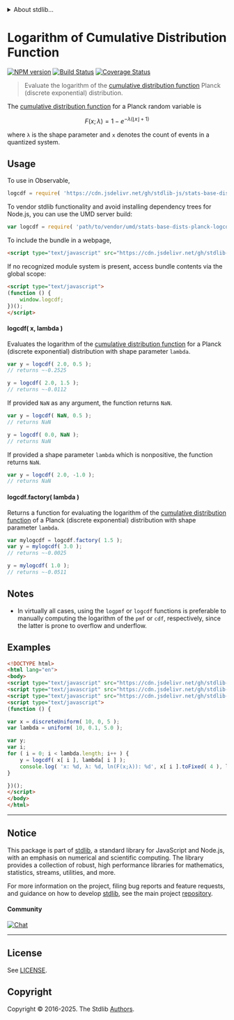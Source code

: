 <!--

@license Apache-2.0

Copyright (c) 2025 The Stdlib Authors.

Licensed under the Apache License, Version 2.0 (the "License");
you may not use this file except in compliance with the License.
You may obtain a copy of the License at

   http://www.apache.org/licenses/LICENSE-2.0

Unless required by applicable law or agreed to in writing, software
distributed under the License is distributed on an "AS IS" BASIS,
WITHOUT WARRANTIES OR CONDITIONS OF ANY KIND, either express or implied.
See the License for the specific language governing permissions and
limitations under the License.

-->


<details>
  <summary>
    About stdlib...
  </summary>
  <p>We believe in a future in which the web is a preferred environment for numerical computation. To help realize this future, we've built stdlib. stdlib is a standard library, with an emphasis on numerical and scientific computation, written in JavaScript (and C) for execution in browsers and in Node.js.</p>
  <p>The library is fully decomposable, being architected in such a way that you can swap out and mix and match APIs and functionality to cater to your exact preferences and use cases.</p>
  <p>When you use stdlib, you can be absolutely certain that you are using the most thorough, rigorous, well-written, studied, documented, tested, measured, and high-quality code out there.</p>
  <p>To join us in bringing numerical computing to the web, get started by checking us out on <a href="https://github.com/stdlib-js/stdlib">GitHub</a>, and please consider <a href="https://opencollective.com/stdlib">financially supporting stdlib</a>. We greatly appreciate your continued support!</p>
</details>

# Logarithm of Cumulative Distribution Function

[![NPM version][npm-image]][npm-url] [![Build Status][test-image]][test-url] [![Coverage Status][coverage-image]][coverage-url] <!-- [![dependencies][dependencies-image]][dependencies-url] -->

> Evaluate the logarithm of the [cumulative distribution function][cdf] Planck (discrete exponential) distribution.

<section class="intro">

The [cumulative distribution function][cdf] for a Planck random variable is

<!-- <equation class="equation" label="eq:planck_cdf" align="center" raw="F(x;\lambda) = 1 - e^{-\lambda \cdot (\lfloor x \rfloor + 1)}" alt="CDF for a Planck distribution."> -->

```math
F(x;\lambda) = 1 - e^{-\lambda (\lfloor x \rfloor + 1)}
```

<!-- </equation> -->

where `λ` is the shape parameter and `x` denotes the count of events in a quantized system.

</section>

<!-- /.intro -->



<section class="usage">

## Usage

To use in Observable,

```javascript
logcdf = require( 'https://cdn.jsdelivr.net/gh/stdlib-js/stats-base-dists-planck-logcdf@umd/browser.js' )
```

To vendor stdlib functionality and avoid installing dependency trees for Node.js, you can use the UMD server build:

```javascript
var logcdf = require( 'path/to/vendor/umd/stats-base-dists-planck-logcdf/index.js' )
```

To include the bundle in a webpage,

```html
<script type="text/javascript" src="https://cdn.jsdelivr.net/gh/stdlib-js/stats-base-dists-planck-logcdf@umd/browser.js"></script>
```

If no recognized module system is present, access bundle contents via the global scope:

```html
<script type="text/javascript">
(function () {
    window.logcdf;
})();
</script>
```

#### logcdf( x, lambda )

Evaluates the logarithm of the [cumulative distribution function][cdf] for a Planck (discrete exponential) distribution with shape parameter `lambda`.

```javascript
var y = logcdf( 2.0, 0.5 );
// returns ~-0.2525

y = logcdf( 2.0, 1.5 );
// returns ~-0.0112
```

If provided `NaN` as any argument, the function returns `NaN`.

```javascript
var y = logcdf( NaN, 0.5 );
// returns NaN

y = logcdf( 0.0, NaN );
// returns NaN
```

If provided a shape parameter `lambda` which is nonpositive, the function returns `NaN`.

```javascript
var y = logcdf( 2.0, -1.0 );
// returns NaN
```

#### logcdf.factory( lambda )

Returns a function for evaluating the logarithm of the [cumulative distribution function][cdf] of a Planck (discrete exponential) distribution with shape parameter `lambda`.

```javascript
var mylogcdf = logcdf.factory( 1.5 );
var y = mylogcdf( 3.0 );
// returns ~-0.0025

y = mylogcdf( 1.0 );
// returns ~-0.0511
```

</section>

<!-- /.usage -->

<section class="notes">

## Notes

-   In virtually all cases, using the `logpmf` or `logcdf` functions is preferable to manually computing the logarithm of the `pmf` or `cdf`, respectively, since the latter is prone to overflow and underflow.

</section>

<!-- /.notes -->

<section class="examples">

## Examples

<!-- eslint no-undef: "error" -->

```html
<!DOCTYPE html>
<html lang="en">
<body>
<script type="text/javascript" src="https://cdn.jsdelivr.net/gh/stdlib-js/random-array-discrete-uniform@umd/browser.js"></script>
<script type="text/javascript" src="https://cdn.jsdelivr.net/gh/stdlib-js/random-array-uniform@umd/browser.js"></script>
<script type="text/javascript" src="https://cdn.jsdelivr.net/gh/stdlib-js/stats-base-dists-planck-logcdf@umd/browser.js"></script>
<script type="text/javascript">
(function () {

var x = discreteUniform( 10, 0, 5 );
var lambda = uniform( 10, 0.1, 5.0 );

var y;
var i;
for ( i = 0; i < lambda.length; i++ ) {
    y = logcdf( x[ i ], lambda[ i ] );
    console.log( 'x: %d, λ: %d, ln(F(x;λ)): %d', x[ i ].toFixed( 4 ), lambda[ i ].toFixed( 4 ), y.toFixed( 4 ) );
}

})();
</script>
</body>
</html>
```

</section>

<!-- /.examples -->

<!-- Section for related `stdlib` packages. Do not manually edit this section, as it is automatically populated. -->

<section class="related">

</section>

<!-- /.related -->

<!-- Section for all links. Make sure to keep an empty line after the `section` element and another before the `/section` close. -->


<section class="main-repo" >

* * *

## Notice

This package is part of [stdlib][stdlib], a standard library for JavaScript and Node.js, with an emphasis on numerical and scientific computing. The library provides a collection of robust, high performance libraries for mathematics, statistics, streams, utilities, and more.

For more information on the project, filing bug reports and feature requests, and guidance on how to develop [stdlib][stdlib], see the main project [repository][stdlib].

#### Community

[![Chat][chat-image]][chat-url]

---

## License

See [LICENSE][stdlib-license].


## Copyright

Copyright &copy; 2016-2025. The Stdlib [Authors][stdlib-authors].

</section>

<!-- /.stdlib -->

<!-- Section for all links. Make sure to keep an empty line after the `section` element and another before the `/section` close. -->

<section class="links">

[npm-image]: http://img.shields.io/npm/v/@stdlib/stats-base-dists-planck-logcdf.svg
[npm-url]: https://npmjs.org/package/@stdlib/stats-base-dists-planck-logcdf

[test-image]: https://github.com/stdlib-js/stats-base-dists-planck-logcdf/actions/workflows/test.yml/badge.svg?branch=main
[test-url]: https://github.com/stdlib-js/stats-base-dists-planck-logcdf/actions/workflows/test.yml?query=branch:main

[coverage-image]: https://img.shields.io/codecov/c/github/stdlib-js/stats-base-dists-planck-logcdf/main.svg
[coverage-url]: https://codecov.io/github/stdlib-js/stats-base-dists-planck-logcdf?branch=main

<!--

[dependencies-image]: https://img.shields.io/david/stdlib-js/stats-base-dists-planck-logcdf.svg
[dependencies-url]: https://david-dm.org/stdlib-js/stats-base-dists-planck-logcdf/main

-->

[chat-image]: https://img.shields.io/gitter/room/stdlib-js/stdlib.svg
[chat-url]: https://app.gitter.im/#/room/#stdlib-js_stdlib:gitter.im

[stdlib]: https://github.com/stdlib-js/stdlib

[stdlib-authors]: https://github.com/stdlib-js/stdlib/graphs/contributors

[umd]: https://github.com/umdjs/umd
[es-module]: https://developer.mozilla.org/en-US/docs/Web/JavaScript/Guide/Modules

[deno-url]: https://github.com/stdlib-js/stats-base-dists-planck-logcdf/tree/deno
[deno-readme]: https://github.com/stdlib-js/stats-base-dists-planck-logcdf/blob/deno/README.md
[umd-url]: https://github.com/stdlib-js/stats-base-dists-planck-logcdf/tree/umd
[umd-readme]: https://github.com/stdlib-js/stats-base-dists-planck-logcdf/blob/umd/README.md
[esm-url]: https://github.com/stdlib-js/stats-base-dists-planck-logcdf/tree/esm
[esm-readme]: https://github.com/stdlib-js/stats-base-dists-planck-logcdf/blob/esm/README.md
[branches-url]: https://github.com/stdlib-js/stats-base-dists-planck-logcdf/blob/main/branches.md

[stdlib-license]: https://raw.githubusercontent.com/stdlib-js/stats-base-dists-planck-logcdf/main/LICENSE

[cdf]: https://en.wikipedia.org/wiki/Cumulative_distribution_function

</section>

<!-- /.links -->

